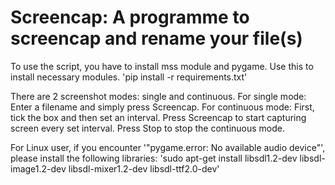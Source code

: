 # Screencap: A programme to screencap and rename your file(s)
To use the script, you have to install mss module and pygame. Use this to install necessary modules.
'pip install -r requirements.txt' 

There are 2 screenshot modes: single and continuous. 
For single mode: Enter a filename and simply press Screencap.
For continuous mode: First, tick the box and then set an interval. Press Screencap to start capturing screen every set interval. Press Stop to stop the continuous mode.


For Linux user, if you encounter 
'"pygame.error: No available audio device"', 
please install the following libraries:
'sudo apt-get install libsdl1.2-dev libsdl-image1.2-dev libsdl-mixer1.2-dev libsdl-ttf2.0-dev'

